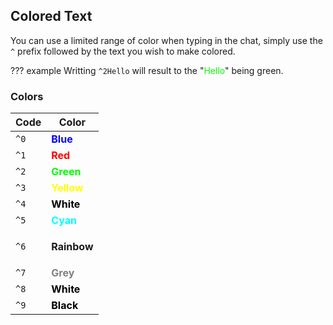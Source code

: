
## Colored Text
You can use a limited range of color when typing in the chat, simply use the `^` prefix followed by the text you wish to make colored.

??? example 
	Writting `^2Hello` will result to the "<span style="color:#00ff00">Hello</span>" being green.

### Colors
|Code	|Color																|
|-------|-------------------------------------------------------------------|
|`^0` 	| <div id="animation"><span style="color:#0000ff">**Blue**</span> 	|
|`^1` 	| <span style="color:#ff0000">**Red**</span> 						|
|`^2` 	| <span style="color:#00ff00">**Green**</span> 						|
|`^3` 	| <span style="color:#ffff00">**Yellow**</span> 					|
|`^4` 	| <span style="color:#000000">**White**</span> 						|
|`^5` 	| <span style="color:#00ffff">**Cyan**</span> 						|
|`^6` 	| <p class="rainbow">**Rainbow** 									|
|`^7` 	| <span style="color:#808080">**Grey**</span> 						|
|`^8` 	| <span style="color:#000000">**White**</span> 						|
|`^9` 	| <span style="color:#000000">**Black**</span></div> 				|

<link rel="stylesheet" href="/script/textanim.css">